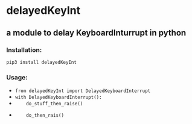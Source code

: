 # delayedKeyInt
## a module to delay KeyboardInturrupt in python
### Installation:
`pip3 install delayedKeyInt`
### Usage:
* `from delayedKeyInt import DelayedKeyboardInterrupt`
* `with DelayedKeyboardInterrupt():`
* `    do_stuff_then_raise()`
* ```with DelayedKeyboardInterrupt():
      do_then_rais()
  ```
  

